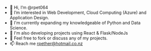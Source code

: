 - 👋 Hi, I’m @rpet064
- 👀 I’m interested in Web Development, Cloud Computing (Azure) and Application Design. 
- 🌱 I'm currently expanding my knowledgeable of Python and Data Science.
- 🌱 I'm also developing projects using React & Flask/NodeJs
- 💞️ Feel free to fork or discuss any of my projects.
- 📫 Reach me rpether@hotmail.co.nz


